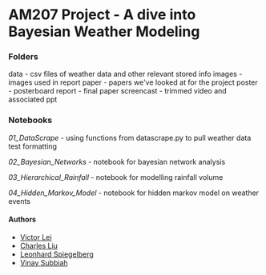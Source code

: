 # AM207 Project - A dive into Bayesian Weather Modeling



### Folders

data - csv files of weather data and other relevant stored info
images - images used in report
paper - papers we've looked at for the project
poster - posterboard
report - final paper
screencast - trimmed video and associated ppt

### Notebooks
*01_DataScrape* - using functions from datascrape.py to pull weather data test formatting

*02_Bayesian_Networks* - notebook for bayesian network analysis

*03_Hierarchical_Rainfall* - notebook for modelling rainfall volume

*04_Hidden_Markov_Model* - notebook for hidden markov model on weather events


#### Authors
- [Victor Lei](mailto:vlei@g.harvard.edu) 
- [Charles Liu](mailto:cliu02@g.harvard.edu) 
- [Leonhard Spiegelberg](mailto:spiegelberg@g.harvard.edu) 
- [Vinay Subbiah](mailto:vinaysubbiah@g.harvard.edu) 
